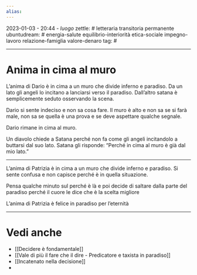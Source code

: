 ```yaml
---
alias: 
---
```

2023-01-03 - 20:44 - *luogo*
zettle: # letteraria transitoria permanente
ubuntudream: # energia-salute equilibrio-interiorità etica-sociale impegno-lavoro relazione-famiglia valore-denaro 
tag: #

---
# Anima in cima al muro
L’anima di Dario è in cima a un muro che divide inferno e paradiso. Da un lato gli angeli lo incitano a lanciarsi verso il paradiso. Dall’altro satana è semplicemente seduto osservando la scena.

Dario si sente indeciso e non sa cosa fare. Il muro è alto e non sa se si farà male, non sa se quella è una prova e se deve aspettare qualche segnale.

Dario rimane in cima al muro.

Un diavolo chiede a Satana perché non fa come gli angeli incitandolo a buttarsi dal suo lato. Satana gli risponde: “Perché in cima al muro è già dal mio lato.”

---
L’anima di Patrizia è in cima a un muro che divide inferno e paradiso.
Si sente confusa e non capisce perché è in quella situazione.

Pensa qualche minuto sul perché è là e poi decide di saltare dalla parte del paradiso perché il cuore le dice che è la scelta migliore

L’anima di Patrizia è felice in paradiso per l’eternità



---
# Vedi anche
- [[Decidere è fondamentale]]
- [[Vale di più il fare che il dire - Predicatore e taxista in paradiso]]
- [[Incatenato nella decisione]]
- 